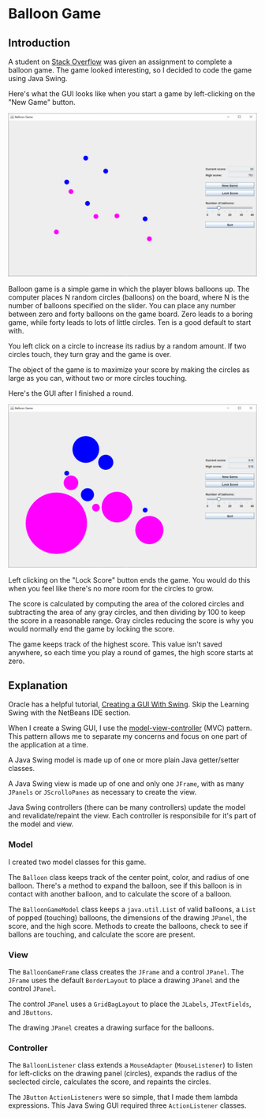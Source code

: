 # Balloon Game

## Introduction

A student on [Stack Overflow](https://stackoverflow.com/questions/74889224/how-would-i-be-able-to-create-this-balloon-game) was given an assignment to complete a balloon game.  The game looked interesting, so I decided to code the game using Java Swing.

Here's what the GUI looks like when you start a game by left-clicking on the "New Game" button.

![new game](readme-images/balloongame1.png)

Balloon game is a simple game in which the player blows balloons up.  The computer places N random circles (balloons) on the board, where N is the number of balloons specified on the slider.  You can place any number between zero and forty balloons on the game board.  Zero leads to a boring game, while forty leads to lots of little circles.  Ten is a good default to start with.

You left click on a circle to increase its radius by a random amount.  If two circles touch, they turn gray and the game is over.

The object of the game is to maximize your score by making the circles as large as you can, without two or more circles touching.

Here's the GUI after I finished a round.

![game over](readme-images/balloongame2.png)

Left clicking on the "Lock Score" button ends the game.  You would do this when you feel like there's no more room for the circles to grow.

The score is calculated by computing the area of the colored circles and subtracting the area of any gray circles, and then dividing by 100 to keep the score in a reasonable range.  Gray circles reducing the score is why you would normally end the game by locking the score.

The game keeps track of the highest score.  This value isn't saved anywhere, so each time you play a round of games, the high score starts at zero.

## Explanation

Oracle has a helpful tutorial, [Creating a GUI With Swing](https://docs.oracle.com/javase/tutorial/uiswing/index.html).  Skip the Learning Swing with the NetBeans IDE section.  

When I create a Swing GUI, I use the [model-view-controller](https://en.wikipedia.org/wiki/Model%E2%80%93view%E2%80%93controller) (MVC) pattern.  This pattern allows me to separate my concerns and focus on one part of the application at a time.

A Java Swing model is made up of one or more plain Java getter/setter classes.

A Java Swing view is made up of one and only one `JFrame`, with as many `JPanels` or `JScrolloPanes` as necessary to create the view.

Java Swing controllers (there can be many controllers) update the model and revalidate/repaint the view.  Each controller is responsibile for it's part of the model and view.

### Model

I created two model classes for this game.

The `Balloon` class keeps track of the center point, color, and radius of one balloon.  There's a method to expand the balloon, see if this balloon is in contact with another balloon, and to calculate the score of a balloon.

The `BalloonGameModel` class keeps a `java.util.List` of valid balloons, a `List` of popped (touching) balloons, the dimensions of the drawing `JPanel`, the score, and the high score.  Methods to create the balloons, check to see if ballons are touching, and calculate the score are present.

### View

The `BalloonGameFrame` class creates the `JFrame` and a control `JPanel`.  The `JFrame` uses the default `BorderLayout` to place a drawing `JPanel` and the control `JPanel`.

The control `JPanel` uses a `GridBagLayout` to place the `JLabels`, `JTextFields`, and `JButtons`.

The drawing `JPanel` creates a drawing surface for the balloons.

### Controller

The `BalloonListener` class extends a `MouseAdapter` (`MouseListener`) to listen for left-clicks on the drawing panel (circles), expands the radius of the seclected circle, calculates the score, and repaints the circles.

The `JButton` `ActionListeners` were so simple, that I made them lambda expressions.  This Java Swing GUI required three `ActionListener` classes.

